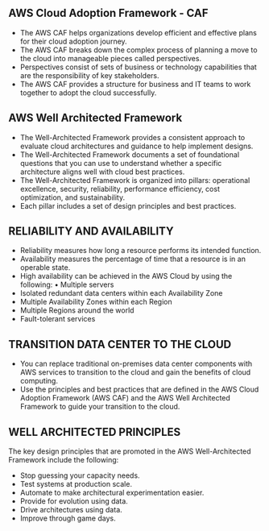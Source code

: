 ## AWS Cloud Adoption Framework - CAF

* The AWS CAF helps organizations develop
efficient and effective plans for their cloud
adoption journey.
* The AWS CAF breaks down the complex process
of planning a move to the cloud into manageable
pieces called perspectives.
* Perspectives consist of sets of business or
technology capabilities that are the responsibility
of key stakeholders.
* The AWS CAF provides a structure for
business and IT teams to work together to
adopt the cloud successfully.

## AWS Well Architected Framework

* The Well-Architected Framework provides a
consistent approach to evaluate cloud
architectures and guidance to help implement
designs.
* The Well-Architected Framework documents a
set of foundational questions that you can
use to understand whether a specific architecture
aligns well with cloud best practices.
* The Well-Architected Framework is organized into
pillars: operational excellence, security,
reliability, performance efficiency, cost
optimization, and sustainability.
* Each pillar includes a set of design principles
and best practices.

## RELIABILITY AND AVAILABILITY

* Reliability measures how long a resource
performs its intended function.
* Availability measures the percentage of time
that a resource is in an operable state.
* High availability can be achieved in the AWS
Cloud by using the following:
• Multiple servers
* Isolated redundant data centers within
each Availability Zone
* Multiple Availability Zones within each
Region
* Multiple Regions around the world
* Fault-tolerant services

## TRANSITION DATA CENTER TO THE CLOUD

* You can replace traditional on-premises data
center components with AWS services to
transition to the cloud and gain the benefits of
cloud computing.
* Use the principles and best practices that are
defined in the AWS Cloud Adoption
Framework (AWS CAF) and the AWS Well Architected Framework to guide your
transition to the cloud.

## WELL ARCHITECTED PRINCIPLES

The key design principles that are promoted in the
AWS Well-Architected Framework include the
following:

* Stop guessing your capacity needs.
* Test systems at production scale.
* Automate to make architectural
experimentation easier.
* Provide for evolution using data.
* Drive architectures using data.
* Improve through game days.
